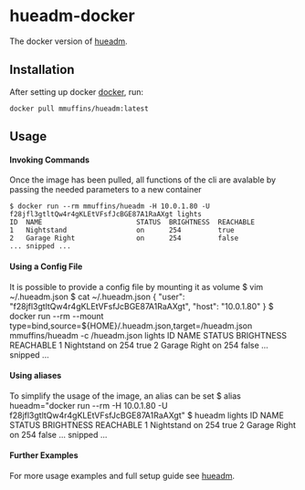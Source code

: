 # hueadm-docker
The docker version of [hueadm](https://github.com/bahamas10/hueadm).

Installation
------------
After setting up docker [docker](https://docs.docker.com/get-docker/), run:

    docker pull mmuffins/hueadm:latest


Usage
------------
#### Invoking Commands
Once the image has been pulled, all functions of the cli are avalable by passing the needed parameters to a new container

    $ docker run --rm mmuffins/hueadm -H 10.0.1.80 -U f28jfl3gtltQw4r4gKLEtVFsfJcBGE87A1RaAXgt lights
    ID  NAME                       STATUS  BRIGHTNESS  REACHABLE
    1   Nightstand                 on      254         true
    2   Garage Right               on      254         false
    ... snipped ...

#### Using a Config File
It is possible to provide a config file by mounting it as volume
    $ vim ~/.hueadm.json
    $ cat ~/.hueadm.json
    {
        "user": "f28jfl3gtltQw4r4gKLEtVFsfJcBGE87A1RaAXgt",
        "host": "10.0.1.80"
    }
    $ docker run --rm --mount type=bind,source=${HOME}/.hueadm.json,target=/hueadm.json mmuffins/hueadm -c /hueadm.json lights
    ID  NAME                       STATUS  BRIGHTNESS  REACHABLE
    1   Nightstand                 on      254         true
    2   Garage Right               on      254         false
    ... snipped ...

#### Using aliases
To simplify the usage of the image, an alias can be set
    $ alias hueadm="docker run --rm -H 10.0.1.80 -U f28jfl3gtltQw4r4gKLEtVFsfJcBGE87A1RaAXgt"
    $ hueadm lights
    ID  NAME                       STATUS  BRIGHTNESS  REACHABLE
    1   Nightstand                 on      254         true
    2   Garage Right               on      254         false
    ... snipped ...

#### Further Examples
For more usage examples and full setup guide see [hueadm](https://github.com/bahamas10/hueadm).